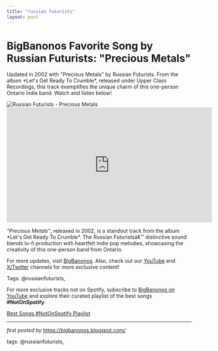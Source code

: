 ```yaml
---
title: "russian futurists"
layout: post
---
```

<!-- Title of the Post -->
<h1 >BigBanonos Favorite Song by Russian Futurists: "Precious Metals"</h1> <!-- Introductory Text -->
<p >Updated in 2002 with "Precious Metals" by Russian Futurists. From the album *Let's Get Ready To Crumble*, released under Upper Class Recordings, this track exemplifies the unique charm of this one-person Ontario indie band. Watch and listen below!</p> <!-- Featured Image -->
<div > <img src="https://i.scdn.co/image/8af65ee17ae996eabdd6bb6b5d9e9e0d2621e3c3" alt="Russian Futurists - Precious Metals" />
</div> <!-- YouTube Video Embed -->
<div > <iframe width="560" height="315" src="https://www.youtube.com/embed/0Ln3QDNXOzo" title="Russian Futurists - Precious Metals" frameborder="0" allowfullscreen></iframe>
</div> <!-- Song Information -->
<div > <p><em>"Precious Metals"</em>, released in 2002, is a standout track from the album *Let's Get Ready To Crumble*. The Russian Futuristsâ€™ distinctive sound blends lo-fi production with heartfelt indie pop melodies, showcasing the creativity of this one-person band from Ontario.</p>
</div> <!-- Footer Links -->
<div > <p>For more updates, visit <a href="https://bigbanonos.blogspot.com/" target="_blank">BigBanonos</a>. Also, check out our <a href="https://www.youtube.com/@BigBanonos" target="_blank">YouTube</a> and <a href="https://x.com/bigbanonos" target="_blank">X/Twitter</a> channels for more exclusive content!</p>
</div> <!-- Tags -->
<p >Tags: @russianfuturists,</p>


<!--Subscribe and Playlist Links-->
<div>
    <p>For more exclusive tracks not on Spotify, subscribe to <a href="https://www.youtube.com/@BigBanonos" target="_blank">BigBanonos on YouTube</a> and explore their curated playlist of the best songs <strong>#NotOnSpotify</strong>.</p>
    <p><a href="https://www.youtube.com/playlist?list=PLtuNtuTatqI0kFahUCbtbfenC_ET5O_tr" target="_blank">Best Songs #NotOnSpotify Playlist<br /></a></p></div>

<hr />

<p><em>first posted by</em> <a href="https://bigbanonos.blogspot.com/" rel="noopener" target="_new">https://bigbanonos.blogspot.com/</a></p>

<p>tags: @russianfuturists,</p>
